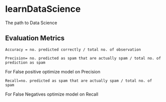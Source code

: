# learnDataScience
The path to Data Science

## Evaluation Metrics

```
Accuracy = no. predicted correctly / total no. of observation
```
```
Precision= no. predicted as spam that are actually spam / total no. of prediction as spam
```
For False positive optimize model on Precision
```
Recall=no. predicted as spam that are actually spam / total no. of spam
```
For False Negatives optimize model on Recall
